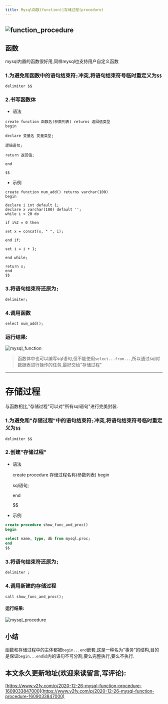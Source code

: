 ```yaml
---
title: Mysql函数(function)|存储过程(procedure)
---
```




![function_procedure](https://www.v2fy.com/asset/0i/jikemiji/jikemiji-md/2020-12-26-mysql-function-procedure-1609033847000.assets/3203841-c3d96c220efbb23f.png)
----
## 函数

mysql内置的函数很好用,同样mysql也支持用户自定义函数


### 1.为避免和函数中的语句结束符`;`冲突,将语句结束符号临时重定义为`$$`



````mysql
delimiter $$
````



### 2.书写函数体

- 语法
```mysql
create function 函数名(参数列表) returns 返回值类型
begin
    
declare 变量名 变量类型;
    
逻辑语句;
    
return 返回值;
    
end
    
$$

```


- 示例

```mysql
create function num_add() returns varchar(100)
begin
    
declare i int default 1;
declare x varchar(100) default '';
while i < 20 do
    
if i%2 = 0 then
    
set x = concat(x, " ", i);
    
end if;
    
set i = i + 1;
    
end while;
    
return x;
end
$$
```

### 3.将语句结束符还原为`;`

````mysql
delimiter;
````



### 4.调用函数

```mysql
select num_add();
```



### 运行结果:


![mysql_function](https://www.v2fy.com/asset/0i/jikemiji/jikemiji-md/2020-12-26-mysql-function-procedure-1609033847000.assets/3203841-50de96abc56c626e.png)


> 函数体中也可以编写sql语句,但不能使用`select...from...`,所以通过sql对数据表进行操作的任务,最好交给"存储过程"

----

# 存储过程
与函数相比,"存储过程"可以对"所有sql语句"进行完美封装.



### 1.为避免和"存储过程"中的语句结束符`;`冲突,将语句结束符号临时重定义为`$$`



````mysql
delimiter $$
````



### 2.创建"存储过程"

- 语法

  
    create procedure 存储过程名称(参数列表)
    begin
    
    sql语句;    
    

    end
    
    $$


- 示例

```sql
create procedure show_func_and_proc()
begin
    
select name, type, db from mysql.proc;
end
$$
```


### 3.将语句结束符还原为`;`

```mysql
delimiter ;
```



### 4.调用新建的存储过程
```mysql
call show_func_and_proc();
```
#### 运行结果:


![mysql_procedure](https://www.v2fy.com/asset/0i/jikemiji/jikemiji-md/2020-12-26-mysql-function-procedure-1609033847000.assets/3203841-6b49d61fedf5e69c.png)



## 小结



函数和存储过程中的主体都被`begin...end`嵌套,这是一种名为"事务"的结构,目的是保证`begin...end`以内的语句不可分割,要么完整执行,要么不执行.







## 本文永久更新地址(欢迎来读留言,写评论):

[https://www.v2fy.com/p/2020-12-26-mysql-function-procedure-1609033847000](https://www.v2fy.com/p/2020-12-26-mysql-function-procedure-1609033847000)
